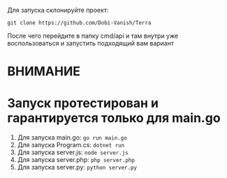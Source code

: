 Для запуска склонируйте проект:

`git clone https://github.com/Dobi-Vanish/Terra`

После чего перейдите в папку cmd/api и там внутри уже воспользоваться и запустить подходящий вам вариант
# ВНИМАНИЕ
# Запуск протестирован и гарантируется только для main.go

1. Для запуска main.go: `go run main.go`
2. Для запуска Program.cs: `dotnet run`
3. Для запуска server.js: `node server.js`
4. Для запуска server.php: `php server.php`
5. Для запуска server.py: `python server.py`